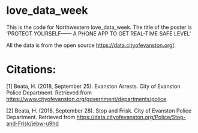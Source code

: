 # love_data_week
This is the code for Northwestern love_data_week. The title of the poster is 'PROTECT YOURSELF——  A PHONE APP TO GET REAL-TIME SAFE LEVEL'



All the data is from the open source https://data.cityofevanston.org/.

# Citations:
[1] Beata, H. (2018, September 25). Evanston Arrests. City of Evanston Police Department. Retrieved from https://www.cityofevanston.org/government/departments/police


[2] Beata, H. (2018, September 28). Stop and Frisk. City of Evanston Police Department. Retrieved from https://data.cityofevanston.org/Police/Stop-and-Frisk/jebw-u9hd
